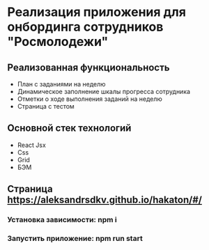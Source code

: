 # Реализация приложения для онбординга сотрудников "Росмолодежи"

## Реализованная функциональность

* План с заданиями на неделю
* Динамическое заполнение шкалы прогресса сотрудника
* Отметки о ходе выполнения заданий на неделю
* Страница с тестом

## Основной стек технологий

* React Jsx
* Css
* Grid
* БЭМ

## Страница https://aleksandrsdkv.github.io/hakaton/#/


### Установка зависимости: npm i
### Запустить приложение: npm run start
